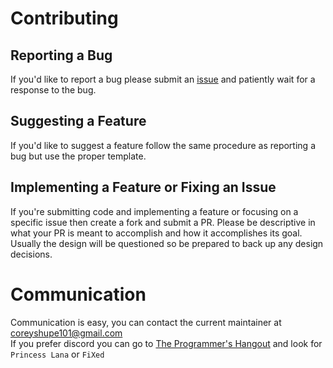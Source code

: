# Contributing
## Reporting a Bug
If you'd like to report a bug please submit an [issue](https://github.com/princesslana/smalldkt/issues) and patiently wait for a response to the bug.
## Suggesting a Feature
If you'd like to suggest a feature follow the same procedure as reporting a bug but use the proper template.
## Implementing a Feature or Fixing an Issue
If you're submitting code and implementing a feature or focusing on a specific issue then create a fork and submit a PR.
Please be descriptive in what your PR is meant to accomplish and how it accomplishes its goal.
Usually the design will be questioned so be prepared to back up any design decisions.
# Communication
Communication is easy, you can contact the current maintainer at coreyshupe101@gmail.com <br/>
If you prefer discord you can go to [The Programmer's Hangout](https://discord.gg/programming) and look for `Princess Lana` or `FiXed`
